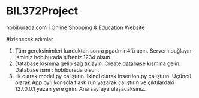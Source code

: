 # BIL372Project
hobiburada.com | Online Shopping & Education Website

#İzlenecek adımlar

 1) Tüm gereksinimleri kurduktan sonra pgadmin4'ü açın. Server'ı bağlayın. İsminiz hobiburada şifreniz 1234 olsun.
 2) Database kısmına gelip sağ tıklayın. Create database kısmına gelin. Database ismi : hobiburada olsun.
 3) İlk olarak model.py çalıştırın. İkinci olarak insertion.py çalıştırın. Üçüncü olarak App.py'i konsola flask run yazarak çalıştırın ve çıktılardaki 127.0.0.1 yazan yere girin. Ana sayfaya ulaşacaksınız.
